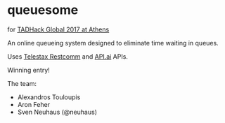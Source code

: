 # queuesome

for [TADHack Global 2017 at Athens](https://tadhack.com/2017/global/tadhack-athens/)

An online queueing system designed to eliminate time waiting in queues.

Uses [Telestax Restcomm](http://documentation.telestax.com/) and [API.ai](https://api.ai) APIs.

Winning entry!

The team:

* Alexandros Touloupis
* Aron Feher
* Sven Neuhaus (@neuhaus)
